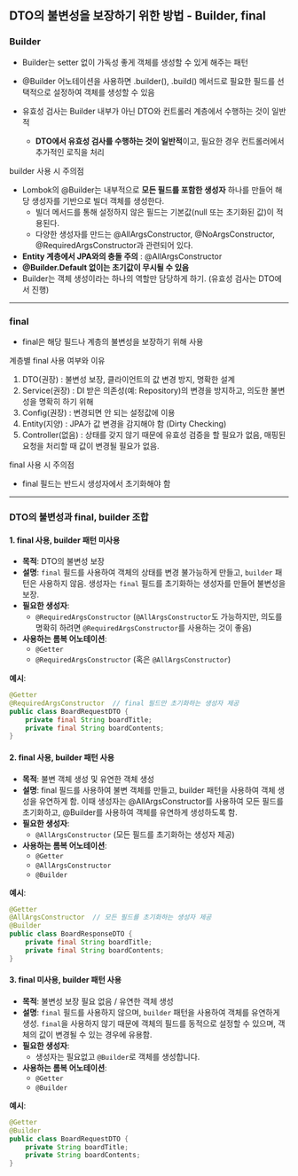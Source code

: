 ## DTO의 불변성을 보장하기 위한 방법 - Builder, final

### Builder
- Builder는 setter 없이 가독성 좋게 객체를 생성할 수 있게 해주는 패턴

- @Builder 어노테이션을 사용하면 .builder(), .build() 메서드로 필요한 필드를 선택적으로 설정하여 객체를 생성할 수 있음
- 유효성 검사는 Builder 내부가 아닌 DTO와 컨트롤러 계층에서 수행하는 것이 일반적
    - **DTO에서 유효성 검사를 수행하는 것이 일반적**이고, 필요한 경우 컨트롤러에서 추가적인 로직을 처리

builder 사용 시 주의점

- Lombok의 @Builder는 내부적으로 **모든 필드를 포함한 생성자** 하나를 만들어 해당 생성자를 기반으로 빌더 객체를 생성한다.
    - 빌더 메서드를 통해 설정하지 않은 필드는 기본값(null 또는 초기화된 값)이 적용된다.
    - 다양한 생성자를 만드는 @AllArgsConstructor, @NoArgsConstructor, @RequiredArgsConstructor과 관련되어 있다.
- **Entity 계층에서 JPA와의 충돌 주의** : @AllArgsConstructor
- **@Builder.Default 없이는 초기값이 무시될 수 있음**
- Builder는 객체 생성이라는 하나의 역할만 담당하게 하기. (유효성 검사는 DTO에서 진행)

---

### final
- final은 해당 필드나 계층의 불변성을 보장하기 위해 사용

계층별 final 사용 여부와 이유

1. DTO(권장) :  불변성 보장, 클라이언트의 값 변경 방지, 명확한 설계
2. Service(권장) : DI 받은 의존성(예: Repository)의 변경을 방지하고, 의도한 불변성을 명확히 하기 위해
3. Config(권장) : 변경되면 안 되는 설정값에 이용
4. Entity(지양) : JPA가 값 변경을 감지해야 함 (Dirty Checking)
5. Controller(없음) : 상태를 갖지 않기 때문에 유효성 검증을 할 필요가 없음, 매핑된 요청을 처리할 때 값이 변경될 필요가 없음.

final 사용 시 주의점
- final 필드는 반드시 생성자에서 초기화해야 함

---

### DTO의 불변성과 final, builder 조합

#### 1. final 사용, builder 패턴 미사용
- **목적**: DTO의 불변성 보장
- **설명**: `final` 필드를 사용하여 객체의 상태를 변경 불가능하게 만들고, `builder` 패턴은 사용하지 않음. 생성자는 `final` 필드를 초기화하는 생성자를 만들어 불변성을 보장.
- **필요한 생성자**:
    - `@RequiredArgsConstructor` (`@AllArgsConstructor`도 가능하지만, 의도를 명확히 하려면 `@RequiredArgsConstructor`를 사용하는 것이 좋음)
- **사용하는 롬복 어노테이션**:
    - `@Getter`
    - `@RequiredArgsConstructor` (혹은 `@AllArgsConstructor`)

**예시**:
```java
@Getter
@RequiredArgsConstructor  // final 필드만 초기화하는 생성자 제공
public class BoardRequestDTO {
    private final String boardTitle;
    private final String boardContents;
}
```

#### 2. final 사용, builder 패턴 사용
   
- **목적**: 불변 객체 생성 및 유연한 객체 생성
- **설명**: final 필드를 사용하여 불변 객체를 만들고, builder 패턴을 사용하여 객체 생성을 유연하게 함. 이때 생성자는 @AllArgsConstructor를 사용하여 모든 필드를 초기화하고, @Builder를 사용하여 객체를 유연하게 생성하도록 함.
- **필요한 생성자**:
  - `@AllArgsConstructor` (모든 필드를 초기화하는 생성자 제공)
- **사용하는 롬복 어노테이션**:
  - `@Getter` 
  - `@AllArgsConstructor`
  - `@Builder`

**예시**:
```java
@Getter
@AllArgsConstructor  // 모든 필드를 초기화하는 생성자 제공
@Builder
public class BoardResponseDTO {
    private final String boardTitle;
    private final String boardContents;
}
```

#### 3. final 미사용, builder 패턴 사용

- **목적**: 불변성 보장 필요 없음 / 유연한 객체 생성
- **설명**: `final` 필드를 사용하지 않으며, `builder` 패턴을 사용하여 객체를 유연하게 생성. `final`을 사용하지 않기 때문에 객체의 필드를 동적으로 설정할 수 있으며, 객체의 값이 변경될 수 있는 경우에 유용함.
- **필요한 생성자**:
    - 생성자는 필요없고 `@Builder`로 객체를 생성합니다.
- **사용하는 롬복 어노테이션**:
    - `@Getter`
    - `@Builder`

**예시**:
```java
@Getter
@Builder
public class BoardRequestDTO {
    private String boardTitle;
    private String boardContents;
}
```